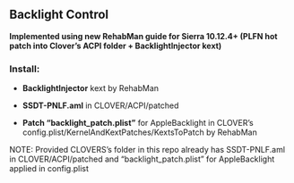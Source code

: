 ## Backlight Control

**Implemented using new RehabMan guide for Sierra 10.12.4+ (PLFN hot patch into Clover’s ACPI folder + BacklightInjector kext)**

### Install:

* **BacklightInjector** kext by RehabMan

* **SSDT-PNLF.aml** in CLOVER/ACPI/patched

* **Patch “backlight_patch.plist”** for AppleBacklight in CLOVER’s config.plist/KernelAndKextPatches/KextsToPatch by RehabMan

NOTE: Provided CLOVERS’s folder in this repo already has SSDT-PNLF.aml in CLOVER/ACPI/patched and “backlight_patch.plist” for AppleBacklight applied in config.plist
